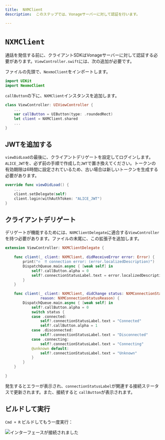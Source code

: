 ```yaml
---
title:  NXMClient
description:  このステップでは、Vonageサーバーに対して認証を行います。

---
```


`NXMClient`
===========

通話を発信する前に、クライアントSDKはVonageサーバーに対して認証する必要があります。`ViewController.swift`には、次の追加が必要です。

ファイルの先頭で、`NexmoClient`をインポートします。

```swift
import UIKit
import NexmoClient
```

`callButton`の下に、`NXMClient`インスタンスを追加します。

```swift
class ViewController: UIViewController {
    ...
    var callButton = UIButton(type: .roundedRect)
    let client = NXMClient.shared
    ...
}
```

JWTを追加する
--------

`viewDidLoad`の最後に、クライアントデリゲートを設定してログインします。`ALICE_JWT`を、必ず前の手順で作成した`JWT`で置き換えてください。トークンの有効期限は6時間に設定されているため、古い場合は新しいトークンを生成する必要があります。

```swift
override func viewDidLoad() {
    ...
    client.setDelegate(self)
    client.login(withAuthToken: "ALICE_JWT")
}
```

クライアントデリゲート
-----------

デリゲートが機能するためには、`NXMClientDelegate`に適合する`ViewController`を持つ必要があります。ファイルの末尾に、この拡張子を追加します。

```swift
extension ViewController: NXMClientDelegate {
    
    func client(_ client: NXMClient, didReceiveError error: Error) {
        print("✆  ‼️ connection error: (error.localizedDescription)")
        DispatchQueue.main.async { [weak self] in
            self?.callButton.alpha = 0
            self?.connectionStatusLabel.text = error.localizedDescription
        }
    }
    
    func client(_ client: NXMClient, didChange status: NXMConnectionStatus,
                reason: NXMConnectionStatusReason) {
        DispatchQueue.main.async { [weak self] in
            self?.callButton.alpha = 0
            switch status {
            case .connected:
                self?.connectionStatusLabel.text = "Connected"
                self?.callButton.alpha = 1
            case .disconnected:
                self?.connectionStatusLabel.text = "Disconnected"
            case .connecting:
                self?.connectionStatusLabel.text = "Connecting"
            @unknown default:
                self?.connectionStatusLabel.text = "Unknown"
            }
        }
    }
    
}
```

発生するとエラーが表示され、`connectionStatusLabel`が関連する接続ステータスで更新されます。また、接続すると `callButton`が表示されます。

ビルドして実行
-------

`Cmd + R` ビルドしてもう一度実行：

![インターフェースが接続されました](/images/client-sdk/ios-voice/interface-connected.jpg)

